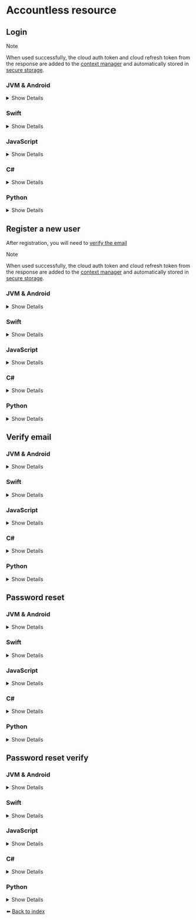 # Accountless resource

## Login

> [!NOTE]  
> When used successfully, the cloud auth token and cloud refresh token from the response are added to the [context manager](06_CONTEXT-MANAGER.md) and automatically stored in [secure storage](04_INITIALIZE.md#secure-storage).

### JVM & Android
<details>
<summary>Show Details</summary>

```kotlin
val response = sdk.accountless().login("EMAIL", "PASSWORD")
```

💡 **Note:**  In Java, use the `loginAsync` function, which returns a `CompletableFuture<TokenResponse>` instead.
</details>

### Swift
<details>
<summary>Show Details</summary>

```swift
let response = sdk.accountless().login(email: "EMAIL", password: "PASSWORD")
```
</details>

### JavaScript
<details>
<summary>Show Details</summary>

```js
const response = await doordeck.com.doordeck.multiplatform.sdk.api.accountless().login("EMAIL", "PASSWORD");
```
</details>

### C#
<details>
<summary>Show Details</summary>

```csharp
var data = new LoginData("EMAIL", "PASSWORD");
var response = await sdk.GetAccountless().Login(data);
```
</details>

### Python
<details>
<summary>Show Details</summary>

```python
data = doordeck_headless_sdk.LoginData("EMAIL", "PASSWORD")
response = await sdk.accountless.login(data)
```
</details>

## Register a new user

After registration, you will need to [verify the email](#verify-email)

> [!NOTE]  
> When used successfully, the cloud auth token and cloud refresh token from the response are added to the [context manager](06_CONTEXT-MANAGER.md) and automatically stored in [secure storage](04_INITIALIZE.md#secure-storage).

### JVM & Android
<details>
<summary>Show Details</summary>

```kotlin
val response = sdk.accountless().registration("EMAIL", "PASSWORD", "DISPLAY_NAME", false, PUBLIC_KEY)
```

💡 **Note:**  In Java, use the `registrationAsync` function, which returns a `CompletableFuture<TokenResponse>` instead.
</details>

### Swift
<details>
<summary>Show Details</summary>

```swift
let response = sdk.accountless().registration(email: "EMAIL", password: "PASSWORD", displayName: "DISPLAY_NAME", force: false, publicKey: PUBLIC_KEY)
```
</details>

### JavaScript
<details>
<summary>Show Details</summary>

```js
const response = await doordeck.com.doordeck.multiplatform.sdk.api.accountless().registration("EMAIL", "PASSWORD", "DISPLAY_NAME", false, PUBLIC_KEY);
```
</details>

### C#
<details>
<summary>Show Details</summary>

```csharp
var data = new RegistrationData("EMAIL", "PASSWORD", "DISPLAY_NAME", false, "BASE64_PUBLIC_KEY");
var response = await sdk.GetAccountless().Registration(data);
```
</details>

### Python
<details>
<summary>Show Details</summary>

```python
data = doordeck_headless_sdk.RegistrationData("EMAIL", "PASSWORD", "DISPLAY_NAME", False, "BASE64_PUBLIC_KEY")
response = await sdk.accountless.registration(data)
```
</details>

## Verify email

### JVM & Android
<details>
<summary>Show Details</summary>

```kotlin
sdk.accountless().verifyEmail("CODE")
```

💡 **Note:**  In Java, use the `verifyEmailAsync` function, which returns a `CompletableFuture<Void>` instead.
</details>

### Swift
<details>
<summary>Show Details</summary>

```swift
sdk.accountless().verifyEmail(code: "CODE")
```
</details>

### JavaScript
<details>
<summary>Show Details</summary>

```js
await doordeck.com.doordeck.multiplatform.sdk.api.accountless().verifyEmail("CODE");
```
</details>

### C#
<details>
<summary>Show Details</summary>

```csharp
var data = new VerifyEmailData("CODE");
await sdk.GetAccountless().VerifyEmail(data);
```
</details>

### Python
<details>
<summary>Show Details</summary>

```python
data = doordeck_headless_sdk.VerifyEmailData("CODE")
await sdk.accountless.verify_email(data)
```
</details>

## Password reset

### JVM & Android
<details>
<summary>Show Details</summary>

```kotlin
sdk.accountless().passwordReset("EMAIL")
```

💡 **Note:**  In Java, use the `passwordResetAsync` function, which returns a `CompletableFuture<Void>` instead.
</details>

### Swift
<details>
<summary>Show Details</summary>

```swift
sdk.accountless().passwordReset(email: "EMAIL")
```
</details>

### JavaScript
<details>
<summary>Show Details</summary>

```js
await doordeck.com.doordeck.multiplatform.sdk.api.accountless().passwordReset("EMAIL");
```
</details>

### C#
<details>
<summary>Show Details</summary>

```csharp
var data = new PasswordResetData("EMAIL");
await sdk.GetAccountless().PasswordReset(data);
```
</details>

### Python
<details>
<summary>Show Details</summary>

```python
data = doordeck_headless_sdk.PasswordResetData("EMAIL")
await sdk.accountless.password_reset(data)
```
</details>

## Password reset verify

### JVM & Android
<details>
<summary>Show Details</summary>

```kotlin
sdk.accountless().passwordResetVerify("USERID", "TOKEN", "EMAIL")
```

💡 **Note:**  In Java, use the `passwordResetVerify` function, which returns a `CompletableFuture<Void>` instead.
</details>

### Swift
<details>
<summary>Show Details</summary>

```swift
sdk.accountless().passwordResetVerify(userId: "USERID", token: "TOKEN", email: "EMAIL")
```
</details>

### JavaScript
<details>
<summary>Show Details</summary>

```js
await doordeck.com.doordeck.multiplatform.sdk.api.accountless().passwordResetVerify("USERID", "TOKEN", "EMAIL");
```
</details>

### C#
<details>
<summary>Show Details</summary>

```csharp
var data = new PasswordResetVerifyData("USERID", "TOKEN", "EMAIL");
await sdk.GetAccountless().PasswordResetVerify(data);
```
</details>

### Python
<details>
<summary>Show Details</summary>

```python
data = doordeck_headless_sdk.PasswordResetVerifyData("USERID", "TOKEN", "EMAIL")
await sdk.accountless.password_reset_verify(data)
```
</details>

:arrow_left: [Back to index](01_INDEX.md)
